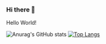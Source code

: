 ### Hi there 👋

Hello World!

![Anurag's GitHub stats](https://github-readme-stats.vercel.app/api?username=tikisi&show=reviews,discussions_started,discussions_answered,prs_merged,prs_merged_percentage)
[![Top Langs](https://git-hub-readme-stats-clone-black.vercel.app/api/top-langs/?username=tikisi&hide=html,glsl,hlsl,angelscript)](https://github.com/anuraghazra/github-readme-stats)


<!--
**tikisi/tikisi** is a ✨ _special_ ✨ repository because its `README.md` (this file) appears on your GitHub profile.

Here are some ideas to get you started:

- 🔭 I’m currently working on ...
- 🌱 I’m currently learning ...
- 👯 I’m looking to collaborate on ...
- 🤔 I’m looking for help with ...
- 💬 Ask me about ...
- 📫 How to reach me: ...
- 😄 Pronouns: ...
- ⚡ Fun fact: ...
-->
